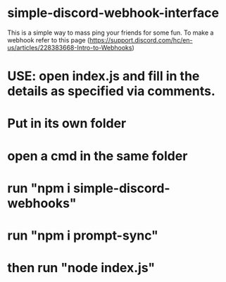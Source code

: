 # simple-discord-webhook-interface

This is a simple way to mass ping your friends for some fun.
To make a webhook refer to this page (https://support.discord.com/hc/en-us/articles/228383668-Intro-to-Webhooks)

# USE: open index.js and fill in the details as specified via comments.
   # Put in its own folder
   # open a cmd in the same folder
   # run "npm i simple-discord-webhooks"
   # run "npm i prompt-sync"
   # then run "node index.js"
